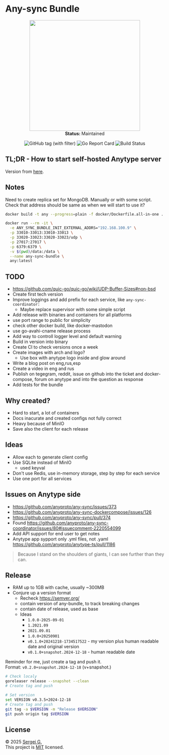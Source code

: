 # Any-sync Bundle

<p align="center">
  <img src="./docs/todo" width="350">
   <br />
   <strong>Status: </strong>Maintained
</p>

<p align="center">
  <img src="https://img.shields.io/github/v/tag/grishy/any-sync-bundle" alt="GitHub tag (with filter)">
  <img src="https://goreportcard.com/badge/github.com/grishy/any-sync-bundle" alt="Go Report Card">
  <img src="https://github.com/grishy/any-sync-bundle/actions/workflows/release.yml/badge.svg" alt="Build Status">
</p>

## TL;DR - How to start self-hosted Anytype server

<!-- TODO -->

Version from [here](https://puppetdoc.anytype.io/api/v1/prod-any-sync-compatible-versions/).

## Notes

Need to create replica set for MongoDB. Manually or with some script.  
Check that address should be same as when we will start to use it?

```bash
docker build -t any --progress=plain -f docker/Dockerfile.all-in-one .

docker run --rm -it \
  -e ANY_SYNC_BUNDLE_INIT_EXTERNAL_ADDRS="192.168.100.9" \
  -p 33010-33013:33010-33013 \
  -p 33020-33023:33020-33023/udp \
  -p 27017:27017 \
  -p 6379:6379 \
  -v $(pwd)/data:/data \
  --name any-sync-bundle \
  any:latest
```

## TODO

- https://github.com/quic-go/quic-go/wiki/UDP-Buffer-Sizes#non-bsd
- Create first tech version
- Improve loggings and add prefix for each service, like `any-sync-coordinator:`
  - Maybe replace supervisor with some simple script
- Add release with binaries and containers for all platforms
- use port range to public for simplicity
- check other docker build, like docker-mastodon
- use go-avahi-cname release process
- Add way to controll logger level and default warning
- Build in version into binary
- Create CI to check versions once a week
- Create images with arch and logo?
  - Use box with anytype logo inside and glow around
- Write a blog post on eng,rus,esp
- Create a video in eng and rus
- Publish on tegegram, reddit, issue on github into the ticket and docker-compose, forum on anytype and into the question as response
- Add tests for the bundle

## Why created?

- Hard to start, a lot of containers
- Docs inacurate and created configs not fully correct
- Heavy because of MinIO
- Save also the client for each release

## Ideas

- Allow each to generate client config
- Use SQLite instead of MinIO
  - used keyval
- Don't use Redis, use in-memory storage, step by step for each service
- Use one port for all services

## Issues on Anytype side

- https://github.com/anyproto/any-sync/issues/373
- https://github.com/anyproto/any-sync-dockercompose/issues/126
- https://github.com/anyproto/any-sync/pull/374
- Found https://github.com/anyproto/any-sync-coordinator/issues/80#issuecomment-2220554099
- Add API support for end user to get notes
- Anytype app sypport only .yml files, not .yaml https://github.com/anyproto/anytype-ts/pull/1186

> Because I stand on the shoulders of giants, I can see further than they can.

## Release

- RAM up to 1GB with cache, usually ~300MB
- Conjure up a version format
  - Recheck https://semver.org/
  - contain version of any-bundle, to track breaking changes
  - contain date of release, used as base
  - Ideas
    - `1.0.0-2025-09-01`
    - `1.2021.09`
    - `2021.09.01`
    - `1.0.0+20250901`
    - `v0.1.0+20241218-1734517522` - my version plus human readable date and original version
    - `v0.1.0+snapshot.2024-12-18` - human readable date

Reminder for me, just create a tag and push it.  
Format: `v0.2.0+snapshot.2024-12-18` (v<srm-version>+snapshot.<date-of-anytype-release-from-gomod>)

```bash
# Check localy
goreleaser release --snapshot --clean
# Create tag and push

# Set version
set VERSION v0.3.5+2024-12-18
# Create tag and push
git tag -a $VERSION -m "Release $VERSION"
git push origin tag $VERSION
```

## License

© 2025 [Sergei G.](https://github.com/grishy)  
This project is [MIT](./LICENSE) licensed.
